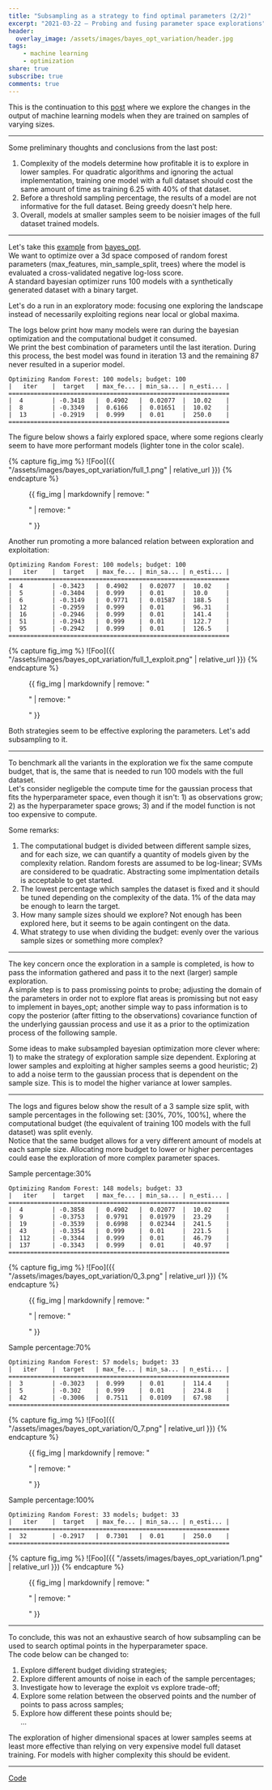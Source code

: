```yaml
---
title: "Subsampling as a strategy to find optimal parameters (2/2)"
excerpt: "2021-03-22 — Probing and fusing parameter space explorations"
header:
  overlay_image: /assets/images/bayes_opt_variation/header.jpg  
tags:
    - machine learning 
    - optimization
share: true
subscribe: true
comments: true
--- 
```



This is the continuation to this [post](https://www.testingbranch.com/parameter_optimization_subsampling/) where we explore the changes in the output of machine learning models when they are trained on samples of varying sizes.   

---

Some preliminary thoughts and conclusions from the last post:  
1. Complexity of the models determine how profitable it is to explore in lower samples. For quadratic algorithms and ignoring the actual implementation, training one model with a full dataset should cost the same amount of time as training 6.25 with 40% of that dataset.   
2. Before a threshold sampling percentage, the results of a model are not informative for the full dataset. Being greedy doesn't help here.  
3. Overall, models at smaller samples seem to be noisier images of the full dataset trained models.

---

Let's take this [example](https://github.com/fmfn/BayesianOptimization/blob/master/examples/sklearn_example.py) from [bayes_opt](https://github.com/fmfn/BayesianOptimization).   
We want to optimize over a 3d space composed of random forest parameters (max_features, min_sample_split, trees) where the model is evaluated a cross-validated negative log-loss score.  
A standard bayesian optimizer runs 100 models with a synthetically generated dataset with a binary target.  


Let's do a run in an exploratory mode: focusing one exploring the landscape instead of necessarily exploiting regions near local or global maxima. 

The logs below print how many models were ran during the bayesian optimization and the computational budget it consumed.   
We print the best combination of parameters until the last iteration. During this process, the best model was found in iteration 13 and the remaining 87 never resulted in a superior model.  

```
Optimizing Random Forest: 100 models; budget: 100 
|   iter    |  target   | max_fe... | min_sa... | n_esti... |
=============================================================
|  4        | -0.3418   |  0.4902   |  0.02077  |  10.02    |
|  8        | -0.3349   |  0.6166   |  0.01651  |  10.02    |
|  13       | -0.2919   |  0.999    |  0.01     |  250.0    |
=============================================================
``` 

The figure below shows a fairly explored space, where some regions clearly seem to have more performant models (lighter tone in the color scale).   

{% capture fig_img %}
![Foo]({{ "/assets/images/bayes_opt_variation/full_1.png" | relative_url }})
{% endcapture %}
<figure>
  {{ fig_img | markdownify | remove: "<p>" | remove: "</p>" }} 
</figure>


Another run promoting a more balanced relation between exploration and exploitation:     
```
Optimizing Random Forest: 100 models; budget: 100
|   iter    |  target   | max_fe... | min_sa... | n_esti... |
=============================================================
|  4        | -0.3423   |  0.4902   |  0.02077  |  10.02    |
|  5        | -0.3404   |  0.999    |  0.01     |  10.0     |
|  6        | -0.3149   |  0.9771   |  0.01587  |  188.5    |
|  12       | -0.2959   |  0.999    |  0.01     |  96.31    |
|  16       | -0.2946   |  0.999    |  0.01     |  141.4    |
|  51       | -0.2943   |  0.999    |  0.01     |  122.7    |
|  95       | -0.2942   |  0.999    |  0.01     |  126.5    |
=============================================================
``` 

{% capture fig_img %}
![Foo]({{ "/assets/images/bayes_opt_variation/full_1_exploit.png" | relative_url }})
{% endcapture %}
<figure>
  {{ fig_img | markdownify | remove: "<p>" | remove: "</p>" }} 
</figure>

Both strategies seem to be effective exploring the parameters. Let's add subsampling to it.   

---

To benchmark all the variants in the exploration we fix the same compute budget, that is, the same that is needed to run 100 models with the full dataset.  
Let's consider negligeble the compute time for the gaussian process that fits the hyperparameter space, even though it isn't: 1) as observations grow; 2) as the hyperparameter space grows; 3) and if the model function is not too expensive to compute.   

Some remarks:   
1. The computational budget is divided between different sample sizes, and for each size, we can quantify a quantity of models given by the complexity relation. Random forests are assumed to be log-linear; SVMs are considered to be quadratic. Abstracting some implmentation details is acceptable to get started.       
2. The lowest percentage which samples the dataset is fixed and it should be tuned depending on the complexity of the data. 1% of the data may be enough to learn the target.  
3. How many sample sizes should we explore? Not enough has been explored here, but it seems to be again contingent on the data.     
4. What strategy to use when dividing the budget: evenly over the various sample sizes or something more complex?   

---

The key concern once the exploration in a sample is completed, is how to pass the information gathered and pass it to the next (larger) sample exploration.  
A simple step is to pass promissing points to probe; adjusting the domain of the parameters in order not to explore flat areas is promissing but not easy to implement in bayes_opt; another simple way to pass information is to copy the posterior (after fitting to the observations) covariance function of the underlying gaussian process and use it as a prior to the optimization process of the following sample.   

Some ideas to make subsampled bayesian optimization more clever where: 1) to make the strategy of exploration sample size dependent. Exploring at lower samples and exploiting at higher samples seems a good heuristic; 2) to add a noise term to the gaussian process that is dependent on the sample size. This is to model the higher variance at lower samples.    

---

The logs and figures below show the result of a 3 sample size split, with sample percentages in the following set: [30%, 70%, 100%], where the computational budget (the equivalent of training 100 models with the full dataset) was split evenly.   
Notice that the same budget allows for a very different amount of models at each sample size. Allocating more budget to lower or higher percentages could ease the exploration of more complex parameter spaces.   

Sample percentage:30%   
```
Optimizing Random Forest: 148 models; budget: 33 
|   iter    |  target   | max_fe... | min_sa... | n_esti... |
=============================================================
|  4        | -0.3858   |  0.4902   |  0.02077  |  10.02    |
|  9        | -0.3753   |  0.9791   |  0.01979  |  23.29    |
|  19       | -0.3539   |  0.6998   |  0.02344  |  241.5    |
|  43       | -0.3354   |  0.999    |  0.01     |  221.5    |
|  112      | -0.3344   |  0.999    |  0.01     |  46.79    |
|  137      | -0.3343   |  0.999    |  0.01     |  40.97    |
=============================================================
```
{% capture fig_img %}
![Foo]({{ "/assets/images/bayes_opt_variation/0_3.png" | relative_url }})
{% endcapture %}
<figure>
  {{ fig_img | markdownify | remove: "<p>" | remove: "</p>" }} 
</figure>

Sample percentage:70%   
```
Optimizing Random Forest: 57 models; budget: 33
|   iter    |  target   | max_fe... | min_sa... | n_esti... |
=============================================================
|  3        | -0.3023   |  0.999    |  0.01     |  114.4    |
|  5        | -0.302    |  0.999    |  0.01     |  234.8    |
|  42       | -0.3006   |  0.7511   |  0.0109   |  67.98    |
=============================================================
```
{% capture fig_img %}
![Foo]({{ "/assets/images/bayes_opt_variation/0_7.png" | relative_url }})
{% endcapture %}
<figure>
  {{ fig_img | markdownify | remove: "<p>" | remove: "</p>" }} 
</figure>

Sample percentage:100%   
```
Optimizing Random Forest: 33 models; budget: 33 
|   iter    |  target   | max_fe... | min_sa... | n_esti... |
=============================================================
|  32       | -0.2917   |  0.7301   |  0.01     |  250.0    |
=============================================================
```
{% capture fig_img %}
![Foo]({{ "/assets/images/bayes_opt_variation/1.png" | relative_url }})
{% endcapture %}
<figure>
  {{ fig_img | markdownify | remove: "<p>" | remove: "</p>" }} 
</figure> 

---

To conclude, this was not an exhaustive search of how subsampling can be used to search optimal points in the hyperparameter space.   
The code below can be changed to:   
1. Explore different budget dividing strategies; 
2. Explore different amounts of noise in each of the sample percentages; 
3. Investigate how to leverage the exploit vs explore trade-off; 
4. Explore some relation between the observed points and the number of points to pass across samples;
5. Explore how different these points should be;   
...    

The exploration of higher dimensional spaces at lower samples seems at least more effective than relying on very expensive model full dataset training. For models with higher complexity this should be evident.   

---

[Code](https://www.testingbranch.com/bayes_opt_subsampled/)

